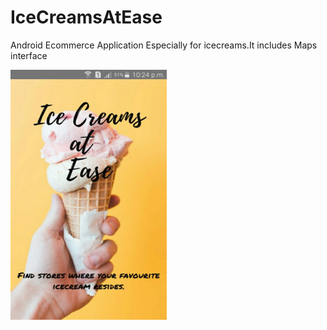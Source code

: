 # IceCreamsAtEase
Android Ecommerce Application Especially for icecreams.It includes Maps interface

<img src="https://raw.githubusercontent.com/salmanma6/IceCreamsAtEase/master/screenshots/1.jpeg" width="250" height="400">
